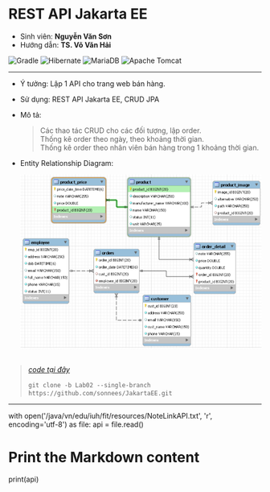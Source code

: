 # REST API Jakarta EE
- Sinh viên: **Nguyễn Văn Sơn**
- Hướng dẫn: **TS. Võ Văn Hải**

![Gradle](https://img.shields.io/badge/Gradle-02303A.svg?style=for-the-badge&logo=Gradle&logoColor=black)
![Hibernate](https://img.shields.io/badge/Hibernate-59666C?style=for-the-badge&logo=Hibernate&logoColor=white)
![MariaDB](https://img.shields.io/badge/MariaDB-003545?style=for-the-badge&logo=mariadb&logoColor=black)
![Apache Tomcat](https://img.shields.io/badge/apache%20tomcat-%23F8DC75.svg?style=for-the-badge&logo=apache-tomcat&logoColor=black)

  <hr>

- Ý tưởng: Lập 1 API cho trang web bán hàng.
- Sử dụng: REST API Jakarta EE, CRUD JPA
- Mô tả:
  > Các thao tác CRUD cho các đối tượng, lập order. <br>
  > Thống kê order theo ngày, theo khoảng thời gian.<br>
  > Thống kê order theo nhân viên bán hàng trong 1 khoảng thời gian.
-  Entity Relationship Diagram:
  
    ![ERD](/img/ERD_lab02.png)
<br> <br>
> *[code tại đây](https://github.com/sonnees/JakartaEE/tree/Lab02)*
> ```git
> git clone -b Lab02 --single-branch https://github.com/sonnees/JakartaEE.git
> ```

<hr>

with open('/java/vn/edu/iuh/fit/resources/NoteLinkAPI.txt', 'r', encoding='utf-8') as file:
    api = file.read()
# Print the Markdown content
print(api)









